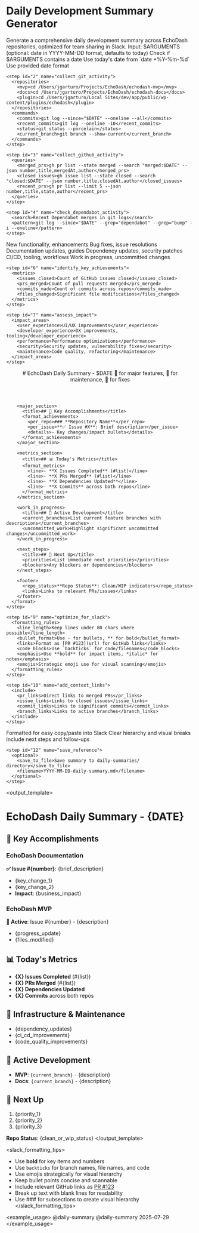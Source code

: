 # Daily Development Summary Generator

<command name="daily-summary">
<description>
Generate a comprehensive daily development summary across EchoDash repositories, optimized for team sharing in Slack.
Input: $ARGUMENTS (optional: date in YYYY-MM-DD format, defaults to today)
</description>

<workflow>
  <phase name="data_collection">
    <step id="1" name="determine_date">
      <condition>Check if $ARGUMENTS contains a date</condition>
      <if_empty>Use today's date from `date +%Y-%m-%d`</if_empty>
      <if_provided>Use provided date format</if_provided>
    </step>

    <step id="2" name="collect_git_activity">
      <repositories>
        <mvp>cd /Users/jgarturo/Projects/EchoDash/echodash-mvp</mvp>
        <docs>cd /Users/jgarturo/Projects/EchoDash/echodash-docs</docs>
        <plugin>cd /Users/jgarturo/Local Sites/dev/app/public/wp-content/plugins/echodash</plugin>
      </repositories>
      <commands>
        <commits>git log --since="$DATE" --oneline --all</commits>
        <recent_commits>git log --oneline -10</recent_commits>
        <status>git status --porcelain</status>
        <current_branch>git branch --show-current</current_branch>
      </commands>
    </step>

    <step id="3" name="collect_github_activity">
      <queries>
        <merged_prs>gh pr list --state merged --search "merged:$DATE" --json number,title,mergedAt,author</merged_prs>
        <closed_issues>gh issue list --state closed --search "closed:$DATE" --json number,title,closedAt,author</closed_issues>
        <recent_prs>gh pr list --limit 5 --json number,title,state,author</recent_prs>
      </queries>
    </step>

    <step id="4" name="check_dependabot_activity">
      <search>Recent Dependabot merges in git logs</search>
      <pattern>git log --since="$DATE" --grep="dependabot" --grep="bump" -i --oneline</pattern>
    </step>
  </phase>

  <phase name="analysis">
    <step id="5" name="categorize_work">
      <categories>
        <features>New functionality, enhancements</features>
        <bugs>Bug fixes, issue resolutions</bugs>
        <docs>Documentation updates, guides</docs>
        <deps>Dependency updates, security patches</deps>
        <infra>CI/CD, tooling, workflows</infra>
        <wip>Work in progress, uncommitted changes</wip>
      </categories>
    </step>

    <step id="6" name="identify_key_achievements">
      <metrics>
        <issues_closed>Count of GitHub issues closed</issues_closed>
        <prs_merged>Count of pull requests merged</prs_merged>
        <commits_made>Count of commits across repos</commits_made>
        <files_changed>Significant file modifications</files_changed>
      </metrics>
    </step>

    <step id="7" name="assess_impact">
      <impact_areas>
        <user_experience>UI/UX improvements</user_experience>
        <developer_experience>DX improvements, tooling</developer_experience>
        <performance>Performance optimizations</performance>
        <security>Security updates, vulnerability fixes</security>
        <maintenance>Code quality, refactoring</maintenance>
      </impact_areas>
    </step>
  </phase>

  <phase name="formatting">
    <step id="8" name="generate_slack_summary">
      <format>
        <header>
          <date_header># EchoDash Daily Summary - $DATE</date_header>
          <emoji_status>🚀 for major features, 🔧 for maintenance, 🐛 for fixes</emoji_status>
        </header>
        
        <major_section>
          <title>## 🎯 Key Accomplishments</title>
          <format_achievements>
            <per_repo>### **Repository Name**</per_repo>
            <per_issue>**✅ Issue #X**: Brief description</per_issue>
            <details>- Key changes/impact bullets</details>
          </format_achievements>
        </major_section>

        <metrics_section>
          <title>## 📊 Today's Metrics</title>
          <format_metrics>
            <line>- **X Issues Completed** (#list)</line>
            <line>- **X PRs Merged** (#list)</line>
            <line>- **X Dependencies Updated**</line>
            <line>- **X Commits** across both repos</line>
          </format_metrics>
        </metrics_section>

        <work_in_progress>
          <title>## 🔄 Active Development</title>
          <current_branches>List current feature branches with descriptions</current_branches>
          <uncommitted_work>Highlight significant uncommitted changes</uncommitted_work>
        </work_in_progress>

        <next_steps>
          <title>## 🎯 Next Up</title>
          <priorities>List immediate next priorities</priorities>
          <blockers>Any blockers or dependencies</blockers>
        </next_steps>

        <footer>
          <repo_status>**Repo Status**: Clean/WIP indicators</repo_status>
          <links>Links to relevant PRs/issues</links>
        </footer>
      </format>
    </step>

    <step id="9" name="optimize_for_slack">
      <formatting_rules>
        <line_length>Keep lines under 80 chars where possible</line_length>
        <bullet_format>Use - for bullets, ** for bold</bullet_format>
        <links>Format as [PR #123](url) for GitHub links</links>
        <code_blocks>Use `backticks` for code/filenames</code_blocks>
        <emphasis>Use **bold** for impact items, *italic* for notes</emphasis>
        <emojis>Strategic emoji use for visual scanning</emojis>
      </formatting_rules>
    </step>

    <step id="10" name="add_context_links">
      <include>
        <pr_links>Direct links to merged PRs</pr_links>
        <issue_links>Links to closed issues</issue_links>
        <commit_links>Links to significant commits</commit_links>
        <branch_links>Links to active branches</branch_links>
      </include>
    </step>
  </phase>

  <phase name="output">
    <step id="11" name="present_summary">
      <output_format>
        <copyable>Formatted for easy copy/paste into Slack</copyable>
        <scannable>Clear hierarchy and visual breaks</scannable>
        <actionable>Include next steps and follow-ups</actionable>
      </output_format>
    </step>

    <step id="12" name="save_reference">
      <optional>
        <save_to_file>Save summary to daily-summaries/ directory</save_to_file>
        <filename>YYYY-MM-DD-daily-summary.md</filename>
      </optional>
    </step>
  </phase>
</workflow>

<output_template>
# EchoDash Daily Summary - {DATE}

## 🎯 Key Accomplishments

### **EchoDash Documentation**
**✅ Issue #{number}**: {brief_description}
- {key_change_1}
- {key_change_2}
- **Impact**: {business_impact}

### **EchoDash MVP**
**🔄 Active**: Issue #{number} - {description}
- {progress_update}
- {files_modified}

## 📊 Today's Metrics
- **{X} Issues Completed** (#{list})
- **{X} PRs Merged** (#{list})
- **{X} Dependencies Updated**
- **{X} Commits** across both repos

## 🔧 Infrastructure & Maintenance
- {dependency_updates}
- {ci_cd_improvements}
- {code_quality_improvements}

## 🔄 Active Development
- **MVP**: `{current_branch}` - {description}
- **Docs**: `{current_branch}` - {description}

## 🎯 Next Up
1. {priority_1}
2. {priority_2}
3. {priority_3}

**Repo Status**: {clean_or_wip_status}
</output_template>

<slack_formatting_tips>
- Use **bold** for key items and numbers
- Use `backticks` for branch names, file names, and code
- Use emojis strategically for visual hierarchy
- Keep bullet points concise and scannable
- Include relevant GitHub links as [PR #123](url)
- Break up text with blank lines for readability
- Use ### for subsections to create visual hierarchy
</slack_formatting_tips>

<example_usage>
@daily-summary
@daily-summary 2025-07-29
</example_usage>
</command> 